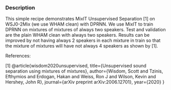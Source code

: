 ### Description
This simple recipe demonstrates MixIT Unsupervised Separation [1]
on WSJ0-2Mix (we use WHAM clean) with DPRNN.
We use MixIT to train DPRNN on mixtures of mixtures of always two speakers.
Test and validation are the plain WHAM clean with always two speakers.
Results can be improved by not having always 2 speakers in each mixture in
train so that the mixture of mixtures will have not always 4 speakers as shown by [1].



References:

[1] @article{wisdom2020unsupervised,
  title={Unsupervised sound separation using mixtures of mixtures},
  author={Wisdom, Scott and Tzinis, Efthymios and Erdogan, Hakan and Weiss, Ron J and Wilson, Kevin and Hershey, John R},
  journal={arXiv preprint arXiv:2006.12701},
  year={2020}
}
